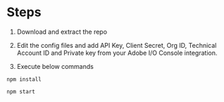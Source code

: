# Steps
1. Download and extract the repo

2. Edit the config files and add API Key, Client Secret, Org ID, Technical Account ID and Private key from your Adobe I/O Console integration.

3. Execute below commands

```npm install```


```npm start```
